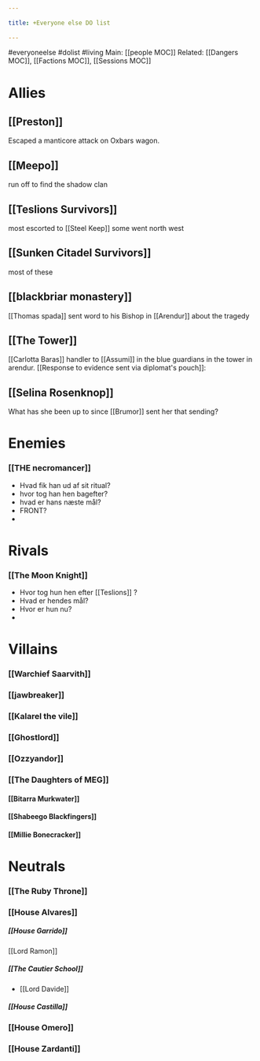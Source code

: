 --- 
title: +Everyone else DO list 
---
#everyoneelse #dolist #living 
Main: [[people MOC]] Related: [[Dangers MOC]], [[Factions MOC]], [[Sessions MOC]]
# Allies

## [[Preston]]
Escaped a manticore attack on Oxbars wagon. 

## [[Meepo]]
run off to find the shadow clan

## [[Teslions Survivors]]
most escorted to [[Steel Keep]]
some went north west

## [[Sunken Citadel Survivors]]
most of these 

## [[blackbriar monastery]]
[[Thomas spada]] sent word to his Bishop in [[Arendur]] about the tragedy

## [[The Tower]]
[[Carlotta Baras]] handler to [[Assumi]] in the blue guardians in the tower in arendur.
[[Response to evidence sent via diplomat's pouch]]: 

## [[Selina Rosenknop]]
What has she been up to since [[Brumor]] sent her that sending?


# Enemies
### [[THE necromancer]]
- Hvad fik han ud af sit ritual?
- hvor tog han hen bagefter?
- hvad er hans næste mål?
- FRONT? 
-
# Rivals
### [[The Moon Knight]]
- Hvor tog hun hen efter [[Teslions]] ?
- Hvad er hendes mål?
- Hvor er hun nu?
- 
# Villains
### [[Warchief Saarvith]]
### [[jawbreaker]]
### [[Kalarel the vile]]
### [[Ghostlord]]
### [[Ozzyandor]]
### [[The Daughters of MEG]]
#### [[Bitarra Murkwater]]
#### [[Shabeego Blackfingers]]
#### [[Millie Bonecracker]]

# Neutrals
### [[The Ruby Throne]]

### [[House Alvares]]
##### [[House Garrido]]
 [[Lord Ramon]]
##### [[The Cautier School]]
-	[[Lord Davide]]
##### [[House Castilla]]

### [[House Omero]]

### [[House Zardanti]]
